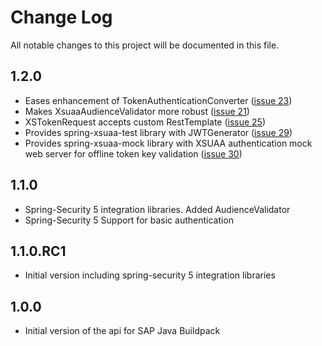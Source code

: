# Change Log 

All notable changes to this project will be documented in this file.

## 1.2.0
* Eases enhancement of TokenAuthenticationConverter ([issue 23](https://github.com/SAP/cloud-security-xsuaa-integration/issues/23))
* Makes XsuaaAudienceValidator more robust ([issue 21](https://github.com/SAP/cloud-security-xsuaa-integration/issues/21))
* XSTokenRequest accepts custom RestTemplate ([issue 25](https://github.com/SAP/cloud-security-xsuaa-integration/issues/25))
* Provides spring-xsuaa-test library with JWTGenerator ([issue 29](https://github.com/SAP/cloud-security-xsuaa-integration/issues/29))
* Provides spring-xsuaa-mock library with XSUAA authentication mock web server for offline token key validation ([issue 30](https://github.com/SAP/cloud-security-xsuaa-integration/issues/30))


## 1.1.0

* Spring-Security 5 integration libraries. Added AudienceValidator
* Spring-Security 5 Support for basic authentication

## 1.1.0.RC1

* Initial version including spring-security 5 integration libraries


## 1.0.0

* Initial version of the api for SAP Java Buildpack

